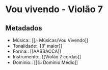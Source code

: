 # Vou vivendo - Violão 7

## Metadados
- Música:: [[🎶 Músicas/Vou Vivendo]]
- Tonalidade:: [[F maior]]
- Forma:: [[AABBACCA]]
- Instrumento:: [[Violão 7 cordas]]
- Domínio:: [[👍 Domínio Médio]]